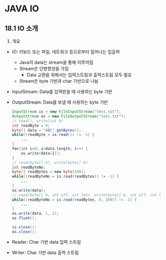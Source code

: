 # JAVA IO

## 18.1 IO 소개

1. 개요

* IO: 키보드 또는 파일, 네트워크 등으로부터 일어나는 입출력
  * Java의 data는 stream을 통해 이루어짐
  * Stream은 단뱡향성을 가짐
    * Data 교환을 위해서는 입력스트림과 출력스트림 모두 필요
  * Stream은 byte 기반과 char 기반으로 나뉨
* InputStream: Data를 입력받을 때 사용하는 byte 기반
* OutputStream: Data를 보낼 때 사용하는 byte 기반

    ```Java
    InputStream is = new FileInputStream("test.txt");
    OutputStream os = new FileOutputStream("test.txt");
    // read(), write(int b)
    int readByte = 0;
    byte[] data = "ABC".getBytes();
    while((readByte = is.read()) != -1) {
        ...
    }
    for(int i=0; i<data.length; i++) {
        os.write(data[i]);
    }
    // read(byte[] b), write(byte[] b)
    int readByteNo;
    byte[] readBytes = new byte[100];
    while((readByteNo = is.read(readBytes)) != -1) {
        ...
    }
    os.write(data);
    // read(byte[] b, int off, int len), write(byte[] b, int off, int len)
    while((readByteNo = is.read(readBytes, 0, 100)) != -1) {
        ...
    }
    os.write(data, 1, 2);
    os.flush();

    is.close();
    os.close();
    ```

* Reader: Char 기반 data 입력 스트림
* Writer: Char 기반 data 출력 스트림
